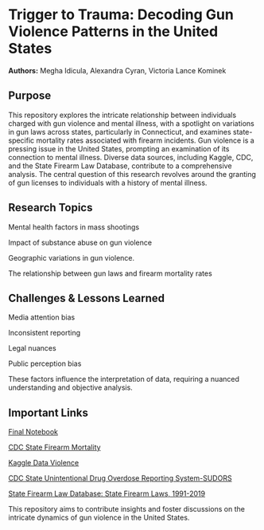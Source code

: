 # Trigger to Trauma: Decoding Gun Violence Patterns in the United States

**Authors:** Megha Idicula, Alexandra Cyran, Victoria Lance Kominek

## Purpose
This repository explores the intricate relationship between individuals charged with gun violence and mental illness, with a spotlight on variations in gun laws across states, particularly in Connecticut, and examines state-specific mortality rates associated with firearm incidents. Gun violence is a pressing issue in the United States, prompting an examination of its connection to mental illness. Diverse data sources, including Kaggle, CDC, and the State Firearm Law Database, contribute to a comprehensive analysis. The central question of this research revolves around the granting of gun licenses to individuals with a history of mental illness. 

## Research Topics
Mental health factors in mass shootings

Impact of substance abuse on gun violence

Geographic variations in gun violence. 

The relationship between gun laws and firearm mortality rates


## Challenges & Lessons Learned
Media attention bias

Inconsistent reporting 

Legal nuances

Public perception bias 

These factors influence the interpretation of data, requiring a nuanced understanding and objective analysis.


## Important Links
[Final Notebook <a name="Final_Gun_Violence_Notebook.ipynb"></a>](#Final_Gun_Violence_Notebook.ipynb)

[CDC State Firearm Mortality](https://www.cdc.gov/nchs/pressroom/sosmap/firearm_mortality/firearm.htm)

[Kaggle Data Violence](https://www.kaggle.com/datasets/nidzsharma/us-mass-shootings-19822023/data)

[CDC State Unintentional Drug Overdose Reporting System-SUDORS](https://www.cdc.gov/drugoverdose/fatal/dashboard/index.html#)

[State Firearm Law Database: State Firearm Laws, 1991-2019](https://www.icpsr.umich.edu/web/NACJD/studies/37363/versions/V1)


This repository aims to contribute insights and foster discussions on the intricate dynamics of gun violence in the United States.
